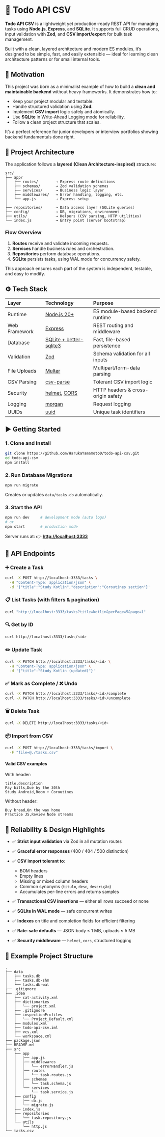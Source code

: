 # 🧩 Todo API CSV

**Todo API CSV** is a lightweight yet production-ready REST API for managing tasks using **Node.js**, **Express**, and **SQLite**.
It supports full CRUD operations, input validation with **Zod**, and **CSV import/export** for bulk task management.

Built with a clean, layered architecture and modern ES modules, it’s designed to be simple, fast, and easily extensible — ideal for learning clean architecture patterns or for small internal tools.

## 🧠 Motivation

This project was born as a minimalist example of how to build a **clean and maintainable backend** without heavy frameworks.
It demonstrates how to:

* Keep your project modular and testable.
* Handle structured validation using **Zod**.
* Implement **CSV import** logic safely and atomically.
* Use **SQLite** in Write-Ahead Logging mode for reliability.
* Follow a clean project structure that scales.

It’s a perfect reference for junior developers or interview portfolios showing backend fundamentals done right.

## 🧱 Project Architecture

The application follows a **layered (Clean Architecture-inspired)** structure:

```
src/
├── app/
│   ├── routes/        → Express route definitions
│   ├── schemas/       → Zod validation schemas
│   ├── services/      → Business logic layer
│   ├── middlewares/   → Error handling, logging, etc.
│   └── app.js         → Express setup
│
├── repositories/      → Data access layer (SQLite queries)
├── config/            → DB, migrations, environment
├── utils/             → Helpers (CSV parsing, HTTP utilities)
└── index.js           → Entry point (server bootstrap)
```

### Flow Overview

1. **Routes** receive and validate incoming requests.
2. **Services** handle business rules and orchestration.
3. **Repositories** perform database operations.
4. **SQLite** persists tasks, using WAL mode for concurrency safety.

This approach ensures each part of the system is independent, testable, and easy to modify.

## ⚙️ Tech Stack

| Layer         | Technology                                                                       | Purpose                            |
| :------------ | :------------------------------------------------------------------------------- | :--------------------------------- |
| Runtime       | [Node.js 20+](https://nodejs.org/)                                               | ES module-based backend runtime    |
| Web Framework | [Express](https://expressjs.com/)                                                | REST routing and middleware        |
| Database      | [SQLite + better-sqlite3](https://github.com/WiseLibs/better-sqlite3)            | Fast, file-based persistence       |
| Validation    | [Zod](https://zod.dev/)                                                          | Schema validation for all inputs   |
| File Uploads  | [Multer](https://github.com/expressjs/multer)                                    | Multipart/form-data parsing        |
| CSV Parsing   | [csv-parse](https://csv.js.org/parse/)                                           | Tolerant CSV import logic          |
| Security      | [helmet](https://helmetjs.github.io/), [CORS](https://github.com/expressjs/cors) | HTTP headers & cross-origin safety |
| Logging       | [morgan](https://github.com/expressjs/morgan)                                    | Request logging                    |
| UUIDs         | [uuid](https://github.com/uuidjs/uuid)                                           | Unique task identifiers            |

## ▶️ Getting Started

### 1. Clone and Install

```bash
git clone https://github.com/HarukaYamamoto0/todo-api-csv.git
cd todo-api-csv
npm install
```

### 2. Run Database Migrations

```bash
npm run migrate
```

Creates or updates `data/tasks.db` automatically.

### 3. Start the API

```bash
npm run dev     # development mode (auto logs)
# or
npm start       # production mode
```

Server runs at:
👉 **[http://localhost:3333](http://localhost:3333)**

## 🔌 API Endpoints

### ➕ Create a Task

```bash
curl -X POST http://localhost:3333/tasks \
  -H "Content-Type: application/json" \
  -d '{"title":"Study Kotlin","description":"Coroutines section"}'
```

### 📋 List Tasks (with filters & pagination)

```bash
curl "http://localhost:3333/tasks?title=kotlin&perPage=5&page=1"
```

### 🔍 Get by ID

```bash
curl http://localhost:3333/tasks/<id>
```

### ✏️ Update Task

```bash
curl -X PATCH http://localhost:3333/tasks/<id> \
  -H "Content-Type: application/json" \
  -d '{"title":"Study Kotlin (updated)"}'
```

### ✅ Mark as Complete / ❌ Undo

```bash
curl -X PATCH http://localhost:3333/tasks/<id>/complete
curl -X PATCH http://localhost:3333/tasks/<id>/uncomplete
```

### 🗑️ Delete Task

```bash
curl -X DELETE http://localhost:3333/tasks/<id>
```

### 📦 Import from CSV

```bash
curl -X POST http://localhost:3333/tasks/import \
  -F "file=@./tasks.csv"
```

#### Valid CSV examples

With header:

```csv
title,description
Pay bills,Due by the 30th
Study Android,Room + Coroutines
```

Without header:

```csv
Buy bread,On the way home
Practice JS,Review Node streams
```

## 🧪 Reliability & Design Highlights

* ✅ **Strict input validation** via Zod in all mutation routes
* ✅ **Graceful error responses** (400 / 404 / 500 distinction)
* ✅ **CSV import tolerant to**:

    * BOM headers
    * Empty lines
    * Missing or mixed column headers
    * Common synonyms (`titulo`, `desc`, `descrição`)
    * Accumulates per-line errors and returns samples
* ✅ **Transactional CSV insertions** — either all rows succeed or none
* ✅ **SQLite in WAL mode** — safe concurrent writes
* ✅ **Indexes** on title and completion fields for efficient filtering
* ✅ **Rate-safe defaults** — JSON body ≤ 1 MB, uploads ≤ 5 MB
* ✅ **Security middleware** — `helmet`, `cors`, structured logging

## 🧩 Example Project Structure

```
.
├── data
│   ├── tasks.db
│   ├── tasks.db-shm
│   └── tasks.db-wal
├── .gitignore
├── .idea
│   ├── cat-activity.xml
│   ├── dictionaries
│   │   └── project.xml
│   ├── .gitignore
│   ├── inspectionProfiles
│   │   └── Project_Default.xml
│   ├── modules.xml
│   ├── todo-api-csv.iml
│   ├── vcs.xml
│   └── workspace.xml
├── package.json
├── README.md
├── src
│   ├── app
│   │   ├── app.js
│   │   ├── middlewares
│   │   │   └── errorHandler.js
│   │   ├── routes
│   │   │   └── task.routes.js
│   │   ├── schemas
│   │   │   └── task.schema.js
│   │   └── services
│   │       └── task.service.js
│   ├── config
│   │   ├── db.js
│   │   └── migrate.js
│   ├── index.js
│   ├── repositories
│   │   └── task.repository.js
│   └── utils
│       └── http.js
└── tasks.csv
```